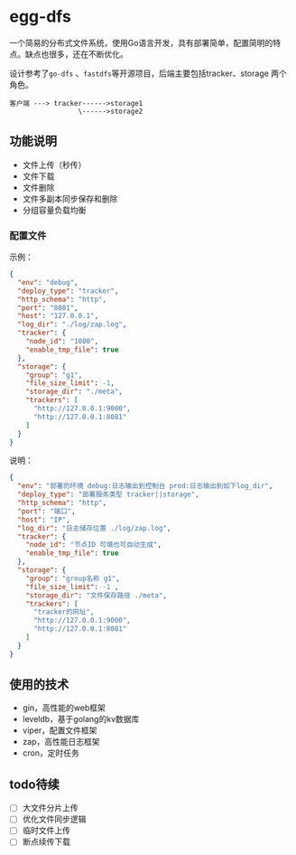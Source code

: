 # egg-dfs

一个简易的分布式文件系统，使用Go语言开发，具有部署简单，配置简明的特点。缺点也很多，还在不断优化。

设计参考了`go-dfs` 、`fastdfs`等开源项目，后端主要包括tracker、storage 两个角色。

```
客户端 ---> tracker------>storage1
                 \------>storage2
```

## 功能说明

* 文件上传（秒传）
* 文件下载
* 文件删除
* 文件多副本同步保存和删除
* 分组容量负载均衡

### 配置文件
示例：
```json
{
  "env": "debug", 
  "deploy_type": "tracker",
  "http_schema": "http",
  "port": "8081",
  "host": "127.0.0.1",
  "log_dir": "./log/zap.log",
  "tracker": {
    "node_id": "1000",
    "enable_tmp_file": true
  },
  "storage": {
    "group": "g1",
    "file_size_limit": -1,
    "storage_dir": "./meta",
    "trackers": [
      "http://127.0.0.1:9000",
      "http://127.0.0.1:8081"
    ]
  }
}
```
说明：
```json
{
  "env": "部署的环境 debug:日志输出到控制台 prod:日志输出到如下log_dir", 
  "deploy_type": "部署服务类型 tracker||storage",
  "http_schema": "http",
  "port": "端口",
  "host": "IP",
  "log_dir": "日志储存位置 ./log/zap.log",
  "tracker": {
    "node_id": "节点ID 可填也可自动生成",
    "enable_tmp_file": true
  },
  "storage": {
    "group": "group名称 g1",
    "file_size_limit": -1 ,
    "storage_dir": "文件保存路径 ./meta",
    "trackers": [
      "tracker的网址",
      "http://127.0.0.1:9000",
      "http://127.0.0.1:8081"
    ]
  }
}
```

## 使用的技术
* gin，高性能的web框架
* leveldb，基于golang的kv数据库
* viper，配置文件框架
* zap，高性能日志框架
* cron，定时任务

## todo待续
- [ ] 大文件分片上传  
- [ ] 优化文件同步逻辑
- [ ] 临时文件上传
- [ ] 断点续传下载